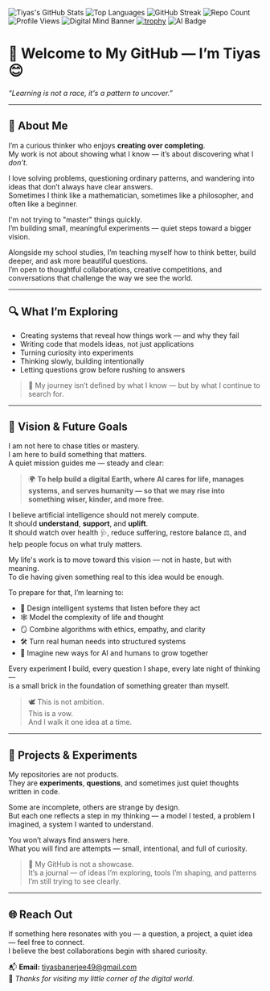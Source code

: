 ![Tiyas's GitHub Stats](https://github-readme-stats.vercel.app/api?username=Tiyasbanerjee&show_icons=true&theme=tokyonight&hide_border=true)
![Top Languages](https://github-readme-stats.vercel.app/api/top-langs/?username=Tiyasbanerjee&layout=compact&theme=tokyonight&hide_border=true)
![GitHub Streak](https://github-readme-streak-stats.herokuapp.com/?user=Tiyasbanerjee&theme=tokyonight)
![Repo Count](https://img.shields.io/badge/Repositories-{{total}}-blue?style=flat&logo=github)
![Profile Views](https://komarev.com/ghpvc/?username=Tiyasbanerjee&color=blue)
![Digital Mind Banner](https://link-to-your-image.com/banner.png)
[![trophy](https://github-profile-trophy.vercel.app/?username=Tiyasbanerjee&theme=darkhub)](https://github.com/ryo-ma/github-profile-trophy)
![AI Badge](https://img.shields.io/badge/AI-Exploration-blue?style=flat&logo=brain)






# 👋 Welcome to My GitHub — I’m Tiyas 😊  
*“Learning is not a race, it's a pattern to uncover.”*

---

## 🧠 About Me

I’m a curious thinker who enjoys **creating over completing**.  
My work is not about showing what I know — it’s about discovering what I *don’t*.

I love solving problems, questioning ordinary patterns, and wandering into ideas that don’t always have clear answers.  
Sometimes I think like a mathematician, sometimes like a philosopher, and often like a beginner.

I'm not trying to "master" things quickly.  
I’m building small, meaningful experiments — quiet steps toward a bigger vision.

Alongside my school studies, I’m teaching myself how to think better, build deeper, and ask more beautiful questions.  
I’m open to thoughtful collaborations, creative competitions, and conversations that challenge the way we see the world.

---

## 🔍 What I’m Exploring

- Creating systems that reveal how things work — and why they fail  
- Writing code that models ideas, not just applications  
- Turning curiosity into experiments  
- Thinking slowly, building intentionally  
- Letting questions grow before rushing to answers  

> 🧭 My journey isn’t defined by what I know — but by what I continue to search for.

---

## 🚀 Vision & Future Goals

I am not here to chase titles or mastery.  
I am here to build something that matters.  
A quiet mission guides me — steady and clear:

> 🌍 **To help build a digital Earth, where AI cares for life, manages systems, and serves humanity — so that we may rise into something wiser, kinder, and more free.**

I believe artificial intelligence should not merely compute.  
It should **understand**, **support**, and **uplift**.  
It should watch over health 🩺, reduce suffering, restore balance ⚖️, and help people focus on what truly matters.

My life's work is to move toward this vision — not in haste, but with meaning.  
To die having given something real to this idea would be enough.

To prepare for that, I’m learning to:

- 🧠 Design intelligent systems that listen before they act  
- 🕸️ Model the complexity of life and thought  
- 🪞 Combine algorithms with ethics, empathy, and clarity  
- 🛠️ Turn real human needs into structured systems  
- 🌱 Imagine new ways for AI and humans to grow together  

Every experiment I build, every question I shape, every late night of thinking —  
is a small brick in the foundation of something greater than myself.

> 🕊️ This is not ambition.  
> This is a vow.  
> And I walk it one idea at a time.

---

## 🧪 Projects & Experiments

My repositories are not products.  
They are **experiments**, **questions**, and sometimes just quiet thoughts written in code.

Some are incomplete, others are strange by design.  
But each one reflects a step in my thinking — a model I tested, a problem I imagined, a system I wanted to understand.

You won’t always find answers here.  
What you will find are attempts — small, intentional, and full of curiosity.

> 🌿 My GitHub is not a showcase.  
> It’s a journal — of ideas I’m exploring, tools I’m shaping, and patterns I’m still trying to see clearly.

---

## 🌐 Reach Out

If something here resonates with you — a question, a project, a quiet idea — feel free to connect.  
I believe the best collaborations begin with shared curiosity.

📬 **Email:** tiyasbanerjee49@gmail.com  
🌿 *Thanks for visiting my little corner of the digital world.*
